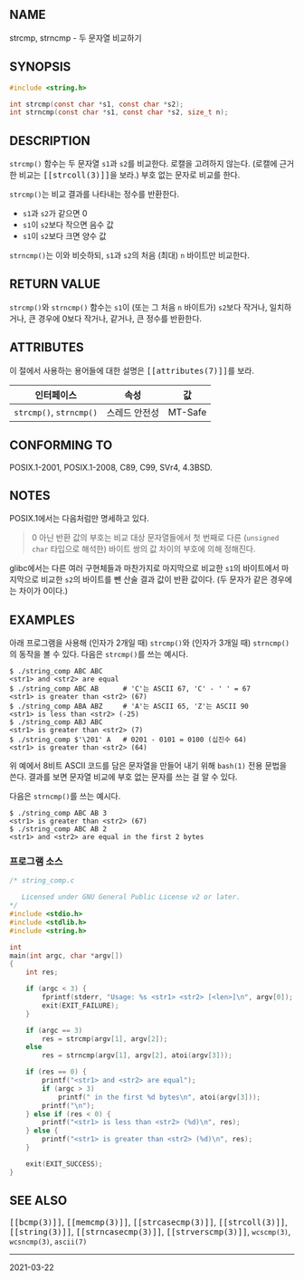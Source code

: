 ## NAME

strcmp, strncmp - 두 문자열 비교하기

## SYNOPSIS

```c
#include <string.h>

int strcmp(const char *s1, const char *s2);
int strncmp(const char *s1, const char *s2, size_t n);
```

## DESCRIPTION

`strcmp()` 함수는 두 문자열 `s1`과 `s2`를 비교한다. 로캘을 고려하지 않는다. (로캘에 근거한 비교는 <tt>[[strcoll(3)]]</tt>을 보라.) 부호 없는 문자로 비교를 한다.

`strcmp()`는 비교 결과를 나타내는 정수를 반환한다.

* `s1`과 `s2`가 같으면 0
* `s1`이 `s2`보다 작으면 음수 값
* `s1`이 `s2`보다 크면 양수 값

`strncmp()`는 이와 비슷하되, `s1`과 `s2`의 처음 (최대) `n` 바이트만 비교한다.

## RETURN VALUE

`strcmp()`와 `strncmp()` 함수는 `s1`이 (또는 그 처음 `n` 바이트가) `s2`보다 작거나, 일치하거나, 큰 경우에 0보다 작거나, 같거나, 큰 정수를 반환한다.

## ATTRIBUTES

이 절에서 사용하는 용어들에 대한 설명은 <tt>[[attributes(7)]]</tt>를 보라.

| 인터페이스 | 속성 | 값 |
| --- | --- | --- |
| `strcmp()`, `strncmp()` | 스레드 안전성 | MT-Safe |

## CONFORMING TO

POSIX.1-2001, POSIX.1-2008, C89, C99, SVr4, 4.3BSD.

## NOTES

POSIX.1에서는 다음처럼만 명세하고 있다.

> 0 아닌 반환 값의 부호는 비교 대상 문자열들에서 첫 번째로 다른 (`unsigned char` 타입으로 해석한) 바이트 쌍의 값 차이의 부호에 의해 정해진다.

glibc에서는 다른 여러 구현체들과 마찬가지로 마지막으로 비교한 `s1`의 바이트에서 마지막으로 비교한 `s2`의 바이트를 뺀 산술 결과 값이 반환 값이다. (두 문자가 같은 경우에는 차이가 0이다.)

## EXAMPLES

아래 프로그램을 사용해 (인자가 2개일 때) `strcmp()`와 (인자가 3개일 때) `strncmp()`의 동작을 볼 수 있다. 다음은 `strcmp()`를 쓰는 예시다.

```text
$ ./string_comp ABC ABC
<str1> and <str2> are equal
$ ./string_comp ABC AB      # 'C'는 ASCII 67, 'C' - ' ' = 67
<str1> is greater than <str2> (67)
$ ./string_comp ABA ABZ     # 'A'는 ASCII 65, 'Z'는 ASCII 90
<str1> is less than <str2> (-25)
$ ./string_comp ABJ ABC
<str1> is greater than <str2> (7)
$ ./string_comp $'\201' A   # 0201 - 0101 = 0100 (십진수 64)
<str1> is greater than <str2> (64)
```

위 예에서 8비트 ASCII 코드를 담은 문자열을 만들어 내기 위해 `bash(1)` 전용 문법을 쓴다. 결과를 보면 문자열 비교에 부호 없는 문자를 쓰는 걸 알 수 있다.

다음은 `strncmp()`를 쓰는 예시다.

```text
$ ./string_comp ABC AB 3
<str1> is greater than <str2> (67)
$ ./string_comp ABC AB 2
<str1> and <str2> are equal in the first 2 bytes
```

### 프로그램 소스

```c
/* string_comp.c

   Licensed under GNU General Public License v2 or later.
*/
#include <stdio.h>
#include <stdlib.h>
#include <string.h>

int
main(int argc, char *argv[])
{
    int res;

    if (argc < 3) {
        fprintf(stderr, "Usage: %s <str1> <str2> [<len>]\n", argv[0]);
        exit(EXIT_FAILURE);
    }

    if (argc == 3)
        res = strcmp(argv[1], argv[2]);
    else
        res = strncmp(argv[1], argv[2], atoi(argv[3]));

    if (res == 0) {
        printf("<str1> and <str2> are equal");
        if (argc > 3)
            printf(" in the first %d bytes\n", atoi(argv[3]));
        printf("\n");
    } else if (res < 0) {
        printf("<str1> is less than <str2> (%d)\n", res);
    } else {
        printf("<str1> is greater than <str2> (%d)\n", res);
    }

    exit(EXIT_SUCCESS);
}
```

## SEE ALSO

<tt>[[bcmp(3)]]</tt>, <tt>[[memcmp(3)]]</tt>, <tt>[[strcasecmp(3)]]</tt>, <tt>[[strcoll(3)]]</tt>, <tt>[[string(3)]]</tt>, <tt>[[strncasecmp(3)]]</tt>, <tt>[[strverscmp(3)]]</tt>, `wcscmp(3)`, `wcsncmp(3)`, `ascii(7)`

----

2021-03-22
